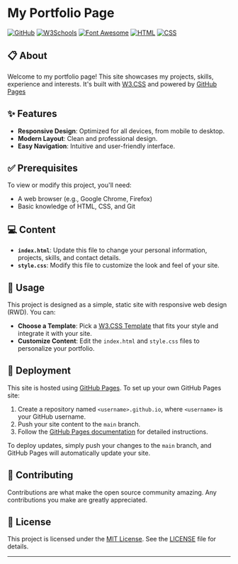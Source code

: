 # My Portfolio Page

[![GitHub](https://img.shields.io/badge/Hosted%20on-GitHub-181717.svg)](https://github.com/)
[![W3Schools](https://img.shields.io/badge/Docs-W3Schools-4A5C6D.svg)](https://www.w3schools.com/)
[![Font Awesome](https://img.shields.io/badge/Font%20Awesome-005C7F.svg)](https://fontawesome.com/)
[![HTML](https://img.shields.io/badge/Made%20with-HTML-E34F26.svg)](https://developer.mozilla.org/en-US/docs/Web/HTML)
[![CSS](https://img.shields.io/badge/Made%20with-CSS-1572B6.svg)](https://developer.mozilla.org/en-US/docs/Web/CSS)

## 📋 About
Welcome to my portfolio page! This site showcases my projects, skills, experience and interests. It's built with [W3.CSS](https://www.w3schools.com/w3css/)  and powered by [GitHub Pages](https://pages.github.com/)

## ✨ Features
- **Responsive Design**: Optimized for all devices, from mobile to desktop.
- **Modern Layout**: Clean and professional design.
- **Easy Navigation**: Intuitive and user-friendly interface.

## ✅ Prerequisites
To view or modify this project, you'll need:

- A web browser (e.g., Google Chrome, Firefox)
- Basic knowledge of HTML, CSS, and Git

## 💻 Content
- **`index.html`**: Update this file to change your personal information, projects, skills, and contact details.
- **`style.css`**: Modify this file to customize the look and feel of your site.

## 🚀 Usage
This project is designed as a simple, static site with responsive web design (RWD). You can:
- **Choose a Template**: Pick a [W3.CSS Template](https://www.w3schools.com/w3css/w3css_templates.asp) that fits your style and integrate it with your site. 
- **Customize Content**: Edit the `index.html` and `style.css` files to personalize your portfolio.

## 🔌 Deployment
This site is hosted using [GitHub Pages](https://pages.github.com/). To set up your own GitHub Pages site:

1. Create a repository named `<username>.github.io`, where `<username>` is your GitHub username.
2. Push your site content to the `main` branch.
3. Follow the [GitHub Pages documentation](https://docs.github.com/en/pages/getting-started-with-github-pages) for detailed instructions.

To deploy updates, simply push your changes to the `main` branch, and GitHub Pages will automatically update your site.

## 🤝 Contributing
Contributions are what make the open source community amazing. Any contributions you make are greatly appreciated.

## 📄 License

This project is licensed under the [MIT License](LICENSE). See the [LICENSE](LICENSE) file for details.

---

